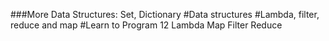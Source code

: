 ###More Data Structures: Set, Dictionary
#Data structures
#Lambda, filter, reduce and map
#Learn to Program 12 Lambda Map Filter Reduce
